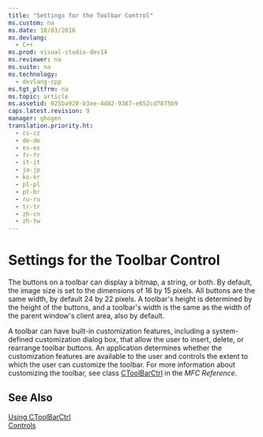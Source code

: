 ```yaml
---
title: "Settings for the Toolbar Control"
ms.custom: na
ms.date: 10/03/2016
ms.devlang: 
  - C++
ms.prod: visual-studio-dev14
ms.reviewer: na
ms.suite: na
ms.technology: 
  - devlang-cpp
ms.tgt_pltfrm: na
ms.topic: article
ms.assetid: 025ba920-b3ee-4d82-9367-e652cd7875b9
caps.latest.revision: 9
manager: ghogen
translation.priority.ht: 
  - cs-cz
  - de-de
  - es-es
  - fr-fr
  - it-it
  - ja-jp
  - ko-kr
  - pl-pl
  - pt-br
  - ru-ru
  - tr-tr
  - zh-cn
  - zh-tw
---
```

# Settings for the Toolbar Control
The buttons on a toolbar can display a bitmap, a string, or both. By default, the image size is set to the dimensions of 16 by 15 pixels. All buttons are the same width, by default 24 by 22 pixels. A toolbar's height is determined by the height of the buttons, and a toolbar's width is the same as the width of the parent window's client area, also by default.  
  
 A toolbar can have built-in customization features, including a system-defined customization dialog box, that allow the user to insert, delete, or rearrange toolbar buttons. An application determines whether the customization features are available to the user and controls the extent to which the user can customize the toolbar. For more information about customizing the toolbar, see class [CToolBarCtrl](../VS_visualcpp/CToolBarCtrl-Class.md) in the *MFC Reference*.  
  
## See Also  
 [Using CToolBarCtrl](../VS_visualcpp/Using-CToolBarCtrl.md)   
 [Controls](../VS_visualcpp/Controls--MFC-.md)